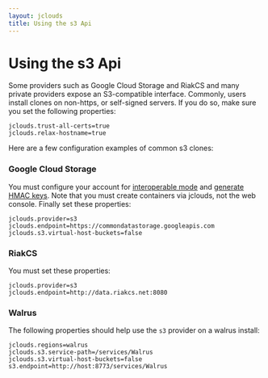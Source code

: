 ```yaml
---
layout: jclouds
title: Using the s3 Api
---
```

# Using the s3 Api

Some providers such as Google Cloud Storage and RiakCS and many private providers expose an S3-compatible interface.  Commonly, users install clones on non-https, or self-signed servers.  If you do so, make sure you set the following properties:
```
jclouds.trust-all-certs=true
jclouds.relax-hostname=true
```
Here are a few configuration examples of common s3 clones:

### Google Cloud Storage
You must configure your account for [interoperable mode](https://developers.google.com/storage/docs/reference/v1/apiversion1#interoperable) and [generate HMAC keys](https://developers.google.com/storage/docs/reference/v1/getting-startedv1#keys).  Note that you must create containers via jclouds, not the web console.  Finally set these properties:
```
jclouds.provider=s3
jclouds.endpoint=https://commondatastorage.googleapis.com
jclouds.s3.virtual-host-buckets=false
```

### RiakCS
You must set these properties:
```
jclouds.provider=s3
jclouds.endpoint=http://data.riakcs.net:8080
```

### Walrus
The following properties should help use the `s3` provider on a walrus install:
```
jclouds.regions=walrus
jclouds.s3.service-path=/services/Walrus
jclouds.s3.virtual-host-buckets=false
s3.endpoint=http://host:8773/services/Walrus
```

